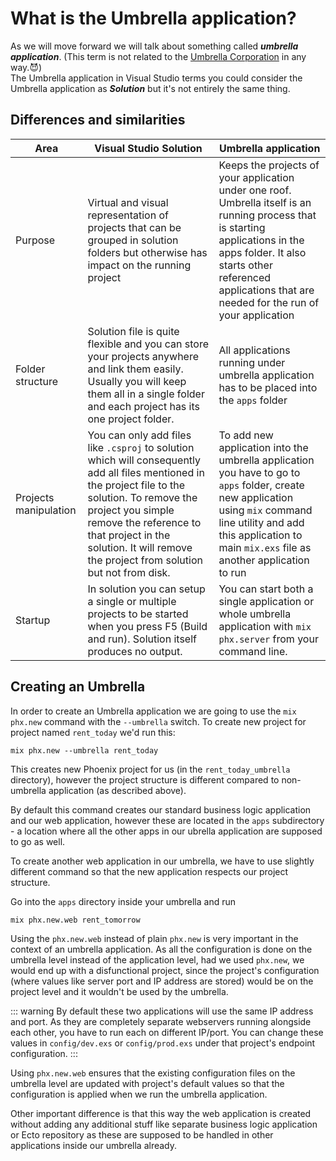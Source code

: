 # What is the Umbrella application?
As we will move forward we will talk about something called ***umbrella application***. (This term is not related to the [Umbrella Corporation](https://residentevil.fandom.com/wiki/Umbrella_Corporation) in any way.😈)  
The Umbrella application in Visual Studio terms you could consider the Umbrella application as ***Solution*** but it's not entirely the same thing. 

## Differences and similarities

|Area|Visual Studio Solution|Umbrella application|
|---|---|---|
|Purpose|Virtual and visual representation of projects that can be grouped in solution folders but otherwise has impact on the running project|Keeps the projects of your application under one roof. Umbrella itself is an running process that is starting applications in the apps folder. It also starts other referenced applications that are needed for the run of your application|
|Folder structure|Solution file is quite flexible and you can store your projects anywhere and link them easily. Usually you will keep them all in a single folder and each project has its one project folder.|All applications running under umbrella application has to be placed into the ``apps`` folder|
|Projects manipulation|You can only add files like ``.csproj`` to solution which will consequently add all files mentioned in the project file to the solution. To remove the project you simple remove the reference to that project in the solution. It will remove the project from solution but not from disk.|To add new application into the umbrella application you have to go to ``apps`` folder, create new application using ``mix`` command line utility and add this application to main ``mix.exs`` file as another application to run|
|Startup|In solution you can setup a single or multiple projects to be started when you press F5 (Build and run). Solution itself produces no output.|You can start both a single application or whole umbrella application with ``mix phx.server`` from your command line.|

## Creating an Umbrella

In order to create an Umbrella application we are going to use the ``mix phx.new`` command with the ``--umbrella`` switch. To create new project for project named ``rent_today`` we'd run this:  
```
mix phx.new --umbrella rent_today
```

This creates new Phoenix project for us (in the ``rent_today_umbrella`` directory), however the project structure is different compared to non-umbrella application (as described above).

By default this command creates our standard business logic application and our web application, however these are located in the `apps` subdirectory - a location where all the other apps in our ubrella application are supposed to go as well.

To create another web application in our umbrella, we have to use slightly different command so that the new application respects our project structure.

Go into the `apps` directory inside your umbrella and run
```
mix phx.new.web rent_tomorrow
```

Using the `phx.new.web` instead of plain `phx.new` is very important in the context of an umbrella application. As all the configuration is done on the umbrella level instead of the application level, had we used `phx.new`, we would end up with a disfunctional project, since the project's configuration (where values like server port and IP address are stored) would be on the project level and it wouldn't be used by the umbrella.

::: warning
By default these two applications will use the same IP address and port. As they are completely separate webservers running alongside each other, you have to run each on different IP/port. You can change these values in `config/dev.exs` or `config/prod.exs` under that project's endpoint configuration.
:::

Using `phx.new.web` ensures that the existing configuration files on the umbrella level are updated with project's default values so that the configuration is applied when we run the umbrella application.

Other important difference is that this way the web application is created without adding any additional stuff like separate business logic application or Ecto repository as these are supposed to be handled in other applications inside our umbrella already.
